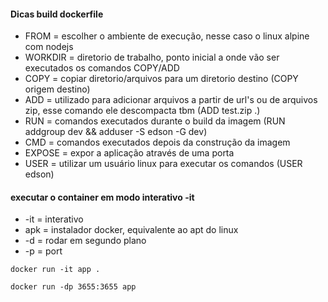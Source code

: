 #### Dicas build dockerfile

- FROM = escolher o ambiente de execução, nesse caso o linux alpine com nodejs
- WORKDIR = diretorio de trabalho, ponto inicial a onde vão ser executados os comandos COPY/ADD
- COPY = copiar diretorio/arquivos para um diretorio destino (COPY origem destino)
- ADD = utilizado para adicionar arquivos a partir de url's ou de arquivos zip, esse comando ele descompacta tbm (ADD test.zip .)
- RUN = comandos executados durante o build da imagem (RUN addgroup dev && adduser -S edson -G dev)
- CMD = comandos executados depois da construção da imagem
- EXPOSE = expor a aplicação através de uma porta
- USER = utilizar um usuário linux para executar os comandos (USER edson)

#### executar o container em modo interativo -it

- -it = interativo
- apk = instalador docker, equivalente ao apt do linux
- -d = rodar em segundo plano
- -p = port

```
docker run -it app .

docker run -dp 3655:3655 app
```

